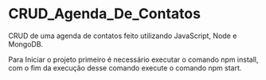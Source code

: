 # CRUD_Agenda_De_Contatos
CRUD de uma agenda de contatos feito utilizando JavaScript, Node e MongoDB.

Para Iniciar o projeto primeiro é necessário executar o comando npm install, com o fim da execução desse comando execute o comando npm start.
